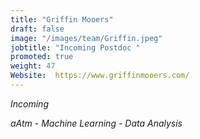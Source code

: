 ```yaml
---
title: "Griffin Mooers"
draft: false
image: "/images/team/Griffin.jpeg"
jobtitle: "Incoming Postdoc "
promoted: true
weight: 47
Website:  https://www.griffinmooers.com/
---
```



*Incoming*

*aAtm - Machine Learning - Data Analysis*


